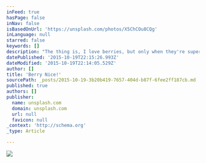 ```yaml
---
inFeed: true
hasPage: false
inNav: false
isBasedOnUrl: 'https://unsplash.com/photos/X5ChCOu8CQg'
inLanguage: null
starred: false
keywords: []
description: "The thing is, I love berries, but only when they're super ripe.  How about you? Do you like berries?"
datePublished: '2015-10-19T22:15:26.993Z'
dateModified: '2015-10-19T22:14:05.529Z'
author: []
title: 'Berry Nice!'
sourcePath: _posts/2015-10-19-3b20b419-7657-404d-b87f-6fee2ff187cb.md
published: true
authors: []
publisher:
  name: unsplash.com
  domain: unsplash.com
  url: null
  favicon: null
_context: 'http://schema.org'
_type: Article

---
```

![](https://images.unsplash.com/photo-1438907046657-4ae137eb8c5e?fit=crop&fm=jpg&h=1000&q=80&w=1925)